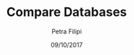 ---
title: Compare Databases
description: This section explains how you can use the Compare Wizard to compare databases.
author: Petra Filipi
date: 09/10/2017
---